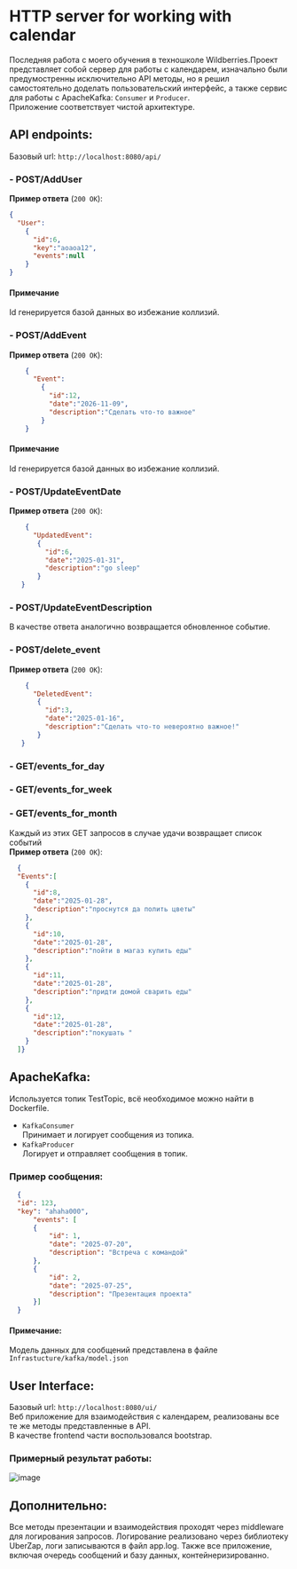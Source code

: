 # HTTP server for working with calendar 
Последняя работа с моего обучения в техношколе Wildberries.Проект представляет собой сервер для работы с календарем, 
изначально были предумостренны исключительно API методы, но я решил самостоятельно доделать пользовательский интерфейс, 
а также сервис для работы с ApacheKafka: `Consumer` и `Producer`.  
Приложение соответствует чистой архитектуре.
## API endpoints: 
Базовый url: `http://localhost:8080/api/`
### - POST/AddUser
**Пример ответа** (`200 OK`):
```json
{
  "User":
    {
      "id":6,
      "key":"aoaoa12",
      "events":null
    }
}
```
#### Примечание
Id генерируется базой данных во избежание коллизий.  
### - POST/AddEvent  
**Пример ответа** (`200 OK`):
```json
    {
      "Event":
        {
          "id":12,
          "date":"2026-11-09",
          "description":"Сделать что-то важное"
        }
    }
  ```
#### Примечание
Id генерируется базой данных во избежание коллизий.
### - POST/UpdateEventDate  
**Пример ответа** (`200 OK`):
```json
    {
      "UpdatedEvent":
       {
         "id":6,
         "date":"2025-01-31",
         "description":"go sleep"
       }
   }
```
### - POST/UpdateEventDescription  
  В качестве ответа аналогично возвращается обновленное событие.
### - POST/delete_event
  **Пример ответа** (`200 OK`):
```json
    {
      "DeletedEvent":
       {
         "id":3,
         "date":"2025-01-16",
         "description":"Сделать что-то невероятно важное!"
       }
   }
```
### - GET/events_for_day 
### - GET/events_for_week 
### - GET/events_for_month  
Каждый из этих GET запросов в случае удачи возвращает список событий  
**Пример ответа** (`200 OK`):
```json
  {
  "Events":[
    {
      "id":8,
      "date":"2025-01-28",
      "description":"проснутся да полить цветы"
    },
    {
      "id":10,
      "date":"2025-01-28",
      "description":"пойти в магаз купить еды"
    },
    {
      "id":11,
      "date":"2025-01-28",
      "description":"придти домой сварить еды"
    },
    {
      "id":12,
      "date":"2025-01-28",
      "description":"покушать "
    }
  ]}
```
## ApacheKafka:
Используется топик TestTopic, всё необходимое можно найти в Dockerfile.  
- `KafkaConsumer`  
Принимает и логирует сообщения из топика.
- `KafkaProducer`  
Логирует и отправляет сообщения в топик.  
### Пример сообщения:
```json
  {
  "id": 123,
  "key": "ahaha000",
      "events": [
      {
          "id": 1,
          "date": "2025-07-20",
          "description": "Встреча с командой"
      },
      {
          "id": 2,
          "date": "2025-07-25",
          "description": "Презентация проекта"
      }]
  }
  ```
#### Примечание:  
Модель данных для сообщений представлена в файле `Infrastucture/kafka/model.json`
## User Interface:  
Базовый url: `http://localhost:8080/ui/`  
Веб приложение для взаимодействия с календарем, реализованы все те же методы представленные в API.  
В качестве frontend части воспользовался bootstrap.
### Примерный результат работы: 
![image](https://github.com/user-attachments/assets/65cabedb-6280-49d4-a7c8-9549599097eb)
## Дополнительно:
Все методы презентации и взаимодействия проходят через middleware для логирования запросов.
Логирование реализовано через библиотеку UberZap, логи записываются в файл app.log.
Также все приложение, включая очередь сообщений и базу данных, контейнеризированно.
 



